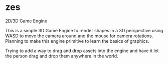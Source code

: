 # zes
2D/3D Game Engine

This is a simple 3D Game Engine to render shapes in a 3D perspective using WASD to move the camera around and the mouse for camera rotations.
Planning to make this engine primitive to learn the basics of graphics.

Trying to add a way to drag and drop assets into the engine and have it let the person drag and drop them anywhere in the world.
